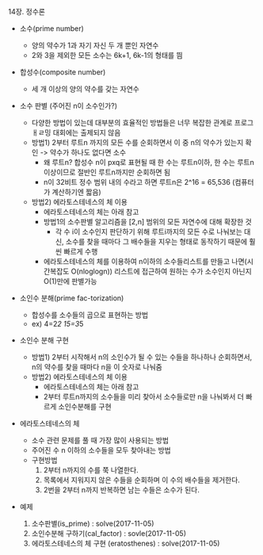 14장. 정수론

* 소수(prime number)
	* 양의 약수가 1과 자기 자신 두 개 뿐인 자연수
	* 2와 3을 제외한 모든 소수는 6k+1, 6k-1의 형태를 띔

* 합성수(composite number)
	* 세 개 이상의 양의 약수를 갖는 자연수
	
* 소수 판별 (주어진 n이 소수인가?)
	* 다양한 방법이 있는데 대부분의 효율적인 방법들은 너무 복잡한 관계로 프로그ㅐㄹ밍 대회에는 출제되지 않음
	* 방법1) 2부터 루트n 까지의 모든 수를 순회하면서 이 중 n의 약수가 있는지 확인 -> 약수가 하나도 없다면 소수
		* 왜 루트n? 합성수 n이 pxq로 표현될 때 한 수는 루트n이하, 한 수는 루트n이상이므로 절반인 루트n까지만 순회하면 됨
		* n이 32비트 정수 범위 내의 수라고 하면 루트n은 2^16 = 65,536 (컴퓨터가 계산하기엔 짧음)
	* 방법2) 에라토스테네스의 체 이용
		* 에라토스테네스의 체는 아래 참고
		* 방법1의 소수판별 알고리즘을 [2,n] 범위의 모든 자연수에 대해 확장한 것
			* 각 수 i이 소수인지 판단하기 위해 루트i까지의 모든 수로 나눠보는 대신, 소수를 찾을 때마다 그 배수들을 지우는 형태로 동작하기 때문에 훨씬 빠르게 수행
		* 에라토스테네스의 체를 이용하여 n이하의 소수들리스트를 만들고 나면(시간복잡도 O(nloglogn)) 리스트에 접근하여 원하는 수가 소수인지 아닌지 O(1)만에 판별가능
		
* 소인수 분해(prime fac-torization)
	* 합성수를 소수들의 곱으로 표현하는 방법
	* ex) 4=2*2  15=3*5

* 소인수 분해 구현
	* 방법1) 2부터 시작해서 n의 소인수가 될 수 있는 수들을 하나하나 순회하면서, n의 약수를 찾을 때마다 n을 이 숫자로 나눠줌
	* 방법2) 에라토스테네스의 체 이용
		* 에라토스테네스의 체는 아래 참고
		* 2부터 루트n까지의 소수들을 미리 찾아서 소수들로만 n을 나눠봐서 더 빠르게 소인수분해를 구현
	
* 에라토스테네스의 체
	* 소수 관련 문제를 풀 때 가장 많이 사용되는 방법
	* 주어진 수 n 이하의 소수들을 모두 찾아내는 방법
	* 구현방법
		1. 2부터 n까지의 수를 쭉 나열한다.
		2. 목록에서 지워지지 않은 수들을 순회하며 이 수의 배수들을 제거한다.
		3. 2번을 2부터 n까지 반복하면 남는 수들은 소수가 된다.

* 예제
	1. 소수판별(is_prime) : solve(2017-11-05)
	2. 소인수분해 구하기(cal_factor) : sovle(2017-11-05)
	3. 에라토스테네스의 체 구현 (eratosthenes) : solve(2017-11-05)	